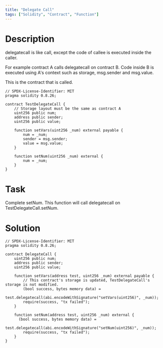 ```yaml
---
title: "Delegate Call"
tags: ["Solidity", "Contract", "Function"]
---
```


# Description

delegatecall is like call, except the code of callee is executed inside the caller.

For example contract A calls delegatecall on contract B. Code inside B is executed using A's context such as storage, msg.sender and msg.value.

This is the contract that is called.

```sol
// SPDX-License-Identifier: MIT
pragma solidity 0.8.26;

contract TestDelegateCall {
    // Storage layout must be the same as contract A
    uint256 public num;
    address public sender;
    uint256 public value;

    function setVars(uint256 _num) external payable {
        num = _num;
        sender = msg.sender;
        value = msg.value;
    }

    function setNum(uint256 _num) external {
        num = _num;
    }
}
```

# Task

Complete setNum. This function will call delegatecall on TestDelegateCall.setNum.

# Solution

```sol
// SPDX-License-Identifier: MIT
pragma solidity 0.8.26;

contract DelegateCall {
    uint256 public num;
    address public sender;
    uint256 public value;

    function setVars(address test, uint256 _num) external payable {
        // This contract's storage is updated, TestDelegateCall's storage is not modified.
        (bool success, bytes memory data) =
            test.delegatecall(abi.encodeWithSignature("setVars(uint256)", _num));
        require(success, "tx failed");
    }

    function setNum(address test, uint256 _num) external {
      (bool success, bytes memory data) =
            test.delegatecall(abi.encodeWithSignature("setNum(uint256)", _num));
        require(success, "tx failed");
    }
}
```
